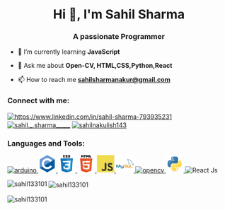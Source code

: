 <h1 align="center">Hi 👋, I'm Sahil Sharma</h1>
<h3 align="center">A passionate Programmer</h3>

- 🌱 I’m currently learning **JavaScript**

- 💬 Ask me about **Open-CV, HTML,CSS,Python,React**

- 📫 How to reach me **sahilsharmanakur@gmail.com**

<h3 align="left">Connect with me:</h3>
<p align="left">
<a href="https://linkedin.com/in/https://www.linkedin.com/in/sahil-sharma-793935231" target="blank"><img align="center" src="https://raw.githubusercontent.com/rahuldkjain/github-profile-readme-generator/master/src/images/icons/Social/linked-in-alt.svg" alt="https://www.linkedin.com/in/sahil-sharma-793935231" height="30" width="40" /></a>
<a href="https://instagram.com/sahil._.sharma_____" target="blank"><img align="center" src="https://raw.githubusercontent.com/rahuldkjain/github-profile-readme-generator/master/src/images/icons/Social/instagram.svg" alt="sahil._.sharma_____" height="30" width="40" /></a>
<a href="https://www.hackerrank.com/sahilnakulish143" target="blank"><img align="center" src="https://raw.githubusercontent.com/rahuldkjain/github-profile-readme-generator/master/src/images/icons/Social/hackerrank.svg" alt="sahilnakulish143" height="30" width="40" /></a>
</p>

<h3 align="left">Languages and Tools:</h3>
<p align="left"> <a href="https://www.arduino.cc/" target="_blank" rel="noreferrer"> <img src="https://cdn.worldvectorlogo.com/logos/arduino-1.svg" alt="arduino" width="40" height="40"/> </a> <a href="https://www.cprogramming.com/" target="_blank" rel="noreferrer"> <img src="https://raw.githubusercontent.com/devicons/devicon/master/icons/c/c-original.svg" alt="c" width="40" height="40"/> </a> <a href="https://www.w3schools.com/css/" target="_blank" rel="noreferrer"> <img src="https://raw.githubusercontent.com/devicons/devicon/master/icons/css3/css3-original-wordmark.svg" alt="css3" width="40" height="40"/> </a> <a href="https://www.w3.org/html/" target="_blank" rel="noreferrer"> <img src="https://raw.githubusercontent.com/devicons/devicon/master/icons/html5/html5-original-wordmark.svg" alt="html5" width="40" height="40"/> </a> <a href="https://developer.mozilla.org/en-US/docs/Web/JavaScript" target="_blank" rel="noreferrer"> <img src="https://raw.githubusercontent.com/devicons/devicon/master/icons/javascript/javascript-original.svg" alt="javascript" width="40" height="40"/> </a> <a href="https://www.mysql.com/" target="_blank" rel="noreferrer"> <img src="https://raw.githubusercontent.com/devicons/devicon/master/icons/mysql/mysql-original-wordmark.svg" alt="mysql" width="40" height="40"/> </a> <a href="https://opencv.org/" target="_blank" rel="noreferrer"> <img src="https://www.vectorlogo.zone/logos/opencv/opencv-icon.svg" alt="opencv" width="40" height="40"/> </a> <a href="https://www.python.org" target="_blank" rel="noreferrer"> <img src="https://raw.githubusercontent.com/devicons/devicon/master/icons/python/python-original.svg" alt="python" width="40" height="40"/> </a>
  <a herf = https://reactjs.org target= target="_blank" rel="noreferrer"> <img src=" https://www.google.com/url?sa=i&url=https%3A%2F%2Fwww.iconfinder.com%2Ficons%2F1174949%2Fjs_react_js_logo_react_react_native_icon&psig=AOvVaw1YZ_kMmc2FjzSy-huHJgUY&ust=1702886352152000&source=images&cd=vfe&ved=0CBIQjRxqFwoTCICUpZOAloMDFQAAAAAdAAAAABAE" alt="React Js" width="40" height="40"/> </a> 
</p>

<p><img align="left" src="https://github-readme-stats.vercel.app/api/top-langs?username=sahil133101&show_icons=true&locale=en&layout=compact" alt="sahil133101" /></p>

<p>&nbsp;<img align="center" src="https://github-readme-stats.vercel.app/api?username=sahil133101&show_icons=true&locale=en" alt="sahil133101" /></p>

<p><img align="center" src="https://github-readme-streak-stats.herokuapp.com/?user=sahil133101&" alt="sahil133101" /></p>
